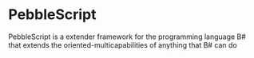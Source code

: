# PebbleScript
PebbleScript is a extender framework for the programming language B# that extends the oriented-multicapabilities of anything that B# can do
